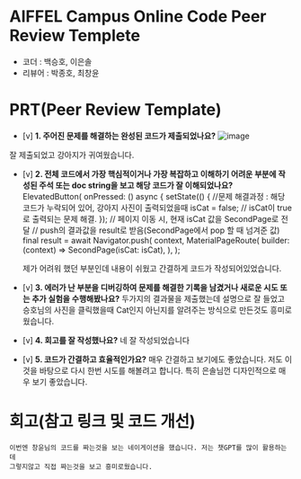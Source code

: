 # AIFFEL Campus Online Code Peer Review Templete
- 코더 : 백승호, 이은솔
- 리뷰어 : 박종호, 최창윤

# PRT(Peer Review Template)
- [v]  **1. 주어진 문제를 해결하는 완성된 코드가 제출되었나요?**
![image](https://github.com/user-attachments/assets/f1daf31f-5df7-45e6-b1a5-42c9a2323d82)

잘 제출되었고 강아지가 귀여웠습니다.


- [v]  **2. 전체 코드에서 가장 핵심적이거나 가장 복잡하고 이해하기 어려운 부분에 작성된 
주석 또는 doc string을 보고 해당 코드가 잘 이해되었나요?**
            ElevatedButton(
              onPressed: () async {
                setState(() {  //문제 해결과정 : 해당 코드가 누락되어 있어, 강아지 사진이 출력되었을때
                  isCat = false; // isCat이 true로 출력되는 문제 해결.
                });
                // 페이지 이동 시, 현재 isCat 값을 SecondPage로 전달
                // push의 결과값을 result로 받음(SecondPage에서 pop 할 때 넘겨준 값)
                final result = await Navigator.push<bool>(
                  context,
                  MaterialPageRoute(
                    builder: (context) => SecondPage(isCat: isCat),
                  ),
                );

  제가 어려워 했던 부분인데 내용이 쉬웠고 간결하게 코드가 작성되어있었습니다.
        
- [v]  **3. 에러가 난 부분을 디버깅하여 문제를 해결한 기록을 남겼거나
새로운 시도 또는 추가 실험을 수행해봤나요?**
두가지의 결과물을 제출했는데 설명으로 잘 들었고 승호님의 사진을 클릭했을때 Cat인지 아닌지를 알려주는 방식으로 만든것도
흥미로웠습니다.

        
- [v]  **4. 회고를 잘 작성했나요?**
네 잘 작성되었습니다
        
- [v]  **5. 코드가 간결하고 효율적인가요?**
매우 간결하고 보기에도 좋았습니다.
저도 이것을 바탕으로 다시 한번 시도를 해볼려고 합니다.
특히 은솔님껀 디자인적으로 매우 보기 좋았습니다.

# 회고(참고 링크 및 코드 개선)
```
이번엔 창윤님의 코드를 짜는것을 보는 네이게이션을 했습니다. 저는 챗GPT를 많이 활용하는데
그렇지않고 직접 짜는것을 보고 흥미로웠습니다.
```
